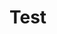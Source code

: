 <!DOCTYPE html>
<html>
    <head>
      <meta charset="utf=8">
      <title>Easy Schedules Project Portfolio </title>
    </head>
    <body>
    <h1>Test</h1>
        <body>
</html>
